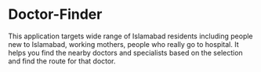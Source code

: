 # Doctor-Finder
This application targets wide range of Islamabad residents including people new to Islamabad, working mothers, people who really go to hospital. It helps you find the nearby doctors and specialists based on the selection and find the route for that doctor.
